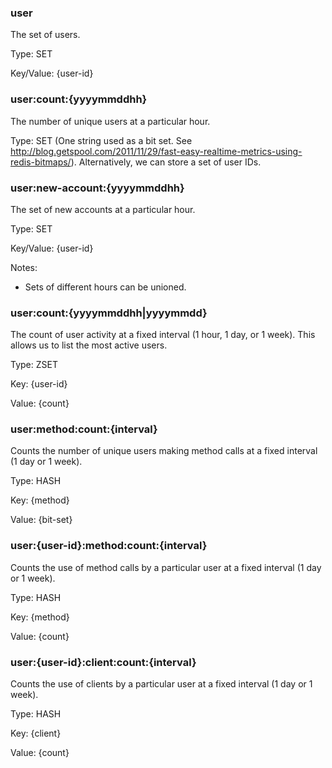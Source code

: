 ### user ###

The set of users.

Type: SET

Key/Value: {user-id}

### user:count:{yyyymmddhh} ###

The number of unique users at a particular hour.

Type: SET (One string used as a bit set. See <http://blog.getspool.com/2011/11/29/fast-easy-realtime-metrics-using-redis-bitmaps/>).  Alternatively, we can store a set of user IDs.

### user:new-account:{yyyymmddhh} ###

The set of new accounts at a particular hour.

Type: SET

Key/Value: {user-id}

Notes:

* Sets of different hours can be unioned.

### user:count:{yyyymmddhh|yyyymmdd} ###

The count of user activity at a fixed interval (1 hour, 1 day, or 1 week). This allows us to list the most active users.

Type: ZSET

Key: {user-id}

Value: {count}

### user:method:count:{interval} ###

Counts the number of unique users making method calls at a fixed interval (1 day or 1 week).

Type: HASH

Key: {method}

Value: {bit-set}

### user:{user-id}:method:count:{interval} ###

Counts the use of method calls by a particular user at a fixed interval (1 day or 1 week).

Type: HASH

Key: {method}

Value: {count}

### user:{user-id}:client:count:{interval} ###

Counts the use of clients by a particular user at a fixed interval (1 day or 1 week).

Type: HASH

Key: {client}

Value: {count}